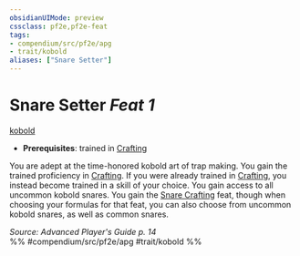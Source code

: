 ```yaml
---
obsidianUIMode: preview
cssclass: pf2e,pf2e-feat
tags:
- compendium/src/pf2e/apg
- trait/kobold
aliases: ["Snare Setter"]
---
```

# Snare Setter  *Feat 1*  
[kobold](/rules/traits/kobold-b1.md)  

- **Prerequisites**: trained in [Crafting](/compendium/skills.md#Crafting)

You are adept at the time-honored kobold art of trap making. You gain the trained proficiency in [Crafting](/compendium/skills.md#Crafting). If you were already trained in [Crafting](/compendium/skills.md#Crafting), you instead become trained in a skill of your choice. You gain access to all uncommon kobold snares. You gain the [Snare Crafting](/compendium/feats/snare-crafting.md) feat, though when choosing your formulas for that feat, you can also choose from uncommon kobold snares, as well as common snares.

*Source: Advanced Player's Guide p. 14*  
%% #compendium/src/pf2e/apg #trait/kobold %%